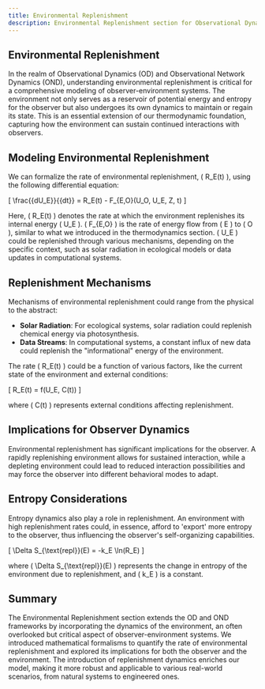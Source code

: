 ```yaml
---
title: Environmental Replenishment
description: Environmental Replenishment section for Observational Dynamics and Observational Network Dynamics
---
```


## Environmental Replenishment

In the realm of Observational Dynamics (OD) and Observational Network Dynamics (OND), understanding environmental replenishment is critical for a comprehensive modeling of observer-environment systems. The environment not only serves as a reservoir of potential energy and entropy for the observer but also undergoes its own dynamics to maintain or regain its state. This is an essential extension of our thermodynamic foundation, capturing how the environment can sustain continued interactions with observers.

## Modeling Environmental Replenishment

We can formalize the rate of environmental replenishment, \( R_E(t) \), using the following differential equation:

\[
\frac{{dU_E}}{{dt}} = R_E(t) - F_{E,O}(U_O, U_E, Z, t)
\]

Here, \( R_E(t) \) denotes the rate at which the environment replenishes its internal energy \( U_E \). \( F_{E,O} \) is the rate of energy flow from \( E \) to \( O \), similar to what we introduced in the thermodynamics section. \( U_E \) could be replenished through various mechanisms, depending on the specific context, such as solar radiation in ecological models or data updates in computational systems.

## Replenishment Mechanisms

Mechanisms of environmental replenishment could range from the physical to the abstract:

- **Solar Radiation**: For ecological systems, solar radiation could replenish chemical energy via photosynthesis.
- **Data Streams**: In computational systems, a constant influx of new data could replenish the "informational" energy of the environment.

The rate \( R_E(t) \) could be a function of various factors, like the current state of the environment and external conditions:

\[
R_E(t) = f(U_E, C(t))
\]

where \( C(t) \) represents external conditions affecting replenishment.

## Implications for Observer Dynamics

Environmental replenishment has significant implications for the observer. A rapidly replenishing environment allows for sustained interaction, while a depleting environment could lead to reduced interaction possibilities and may force the observer into different behavioral modes to adapt.

## Entropy Considerations

Entropy dynamics also play a role in replenishment. An environment with high replenishment rates could, in essence, afford to 'export' more entropy to the observer, thus influencing the observer's self-organizing capabilities.

\[ \Delta S_{\text{repl}}(E) = -k_E \ln(R_E) \]

where \( \Delta S_{\text{repl}}(E) \) represents the change in entropy of the environment due to replenishment, and \( k_E \) is a constant.

## Summary

The Environmental Replenishment section extends the OD and OND frameworks by incorporating the dynamics of the environment, an often overlooked but critical aspect of observer-environment systems. We introduced mathematical formalisms to quantify the rate of environmental replenishment and explored its implications for both the observer and the environment. The introduction of replenishment dynamics enriches our model, making it more robust and applicable to various real-world scenarios, from natural systems to engineered ones.
